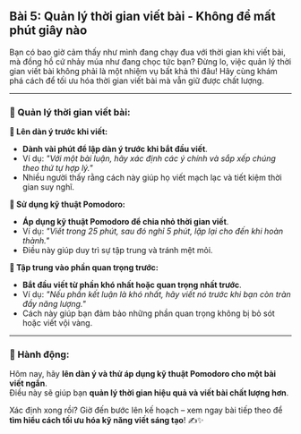## Bài 5: Quản lý thời gian viết bài - Không để mất phút giây nào

Bạn có bao giờ cảm thấy như mình đang chạy đua với thời gian khi viết bài, mà đồng hồ cứ nhảy múa như đang chọc tức bạn? Đừng lo, việc quản lý thời gian viết bài không phải là một nhiệm vụ bất khả thi đâu! Hãy cùng khám phá cách để tối ưu hóa thời gian viết bài mà vẫn giữ được chất lượng.

---

### 📌 Quản lý thời gian viết bài:

**🔹 Lên dàn ý trước khi viết:**
- **Dành vài phút để lập dàn ý trước khi bắt đầu viết**.  
- Ví dụ: *"Với một bài luận, hãy xác định các ý chính và sắp xếp chúng theo thứ tự hợp lý."*  
- Nhiều người thấy rằng cách này giúp họ viết mạch lạc và tiết kiệm thời gian suy nghĩ.

**🔹 Sử dụng kỹ thuật Pomodoro:**
- **Áp dụng kỹ thuật Pomodoro để chia nhỏ thời gian viết**.  
- Ví dụ: *"Viết trong 25 phút, sau đó nghỉ 5 phút, lặp lại cho đến khi hoàn thành."*  
- Điều này giúp duy trì sự tập trung và tránh mệt mỏi.

**🔹 Tập trung vào phần quan trọng trước:**
- **Bắt đầu viết từ phần khó nhất hoặc quan trọng nhất trước**.  
- Ví dụ: *"Nếu phần kết luận là khó nhất, hãy viết nó trước khi bạn còn tràn đầy năng lượng."*  
- Cách này giúp bạn đảm bảo những phần quan trọng không bị bỏ sót hoặc viết vội vàng.

---

### 🚀 Hành động:

Hôm nay, hãy **lên dàn ý và thử áp dụng kỹ thuật Pomodoro cho một bài viết ngắn**.  
Điều này sẽ giúp bạn **quản lý thời gian hiệu quả và viết bài chất lượng hơn**.  

Xác định xong rồi? Giờ đến bước lên kế hoạch – xem ngay bài tiếp theo để **tìm hiểu cách tối ưu hóa kỹ năng viết sáng tạo**! ✍️✨